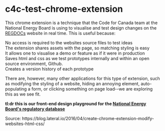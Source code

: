 # c4c-test-chrome-extension 

<p>This chrome extension is a technique that the Code for Canada team at the National Energy Board is using to visualise and test design changes on the <a href="https://apps.neb-one.gc.ca/REGDOCS/">REGDOCs</a> website in real time. This is useful because: </p>

<p>No access is required to the websites source files to test ideas<br>
The extension shares assets with the page, so matching styling is easy<br>
It allows one to visualise a demo or feature as if it were in production<br>
Saves html and css as we test prototypes internally and within an open source environment,  Github. <br>
Creates a version history of each prototype </p>

<p>There are, however, many other applications for this type of extension, such as modifying the styling of a website, hiding an annoying element, auto-populating a form, or clicking something on page load--we are exploring this as we see fit.</p>
 
<p><strong>tl:dr this is our front-end design playground for the <a href="https://apps.neb-one.gc.ca/REGDOCS/">National Energy Board's regulatory database</a></strong></p>

<p>Source: https://blog.lateral.io/2016/04/create-chrome-extension-modify-websites-html-css/</p>


